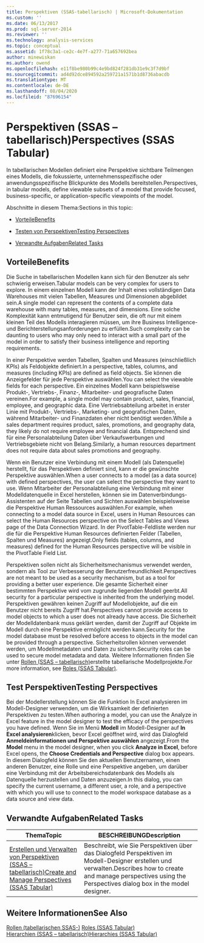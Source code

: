 ```yaml
---
title: Perspektiven (SSAS-tabellarisch) | Microsoft-Dokumentation
ms.custom: ''
ms.date: 06/13/2017
ms.prod: sql-server-2014
ms.reviewer: ''
ms.technology: analysis-services
ms.topic: conceptual
ms.assetid: 1f78c3a1-ce2c-4e7f-a277-71a657692bea
author: minewiskan
ms.author: owend
ms.openlocfilehash: e11f8be980b99c4e9bd824f281db31e9c3f7d9bf
ms.sourcegitcommit: ad4d92dce894592a259721a1571b1d8736abacdb
ms.translationtype: MT
ms.contentlocale: de-DE
ms.lasthandoff: 08/04/2020
ms.locfileid: "87696154"
---
```

# <a name="perspectives-ssas-tabular"></a><span data-ttu-id="c0be9-102">Perspektiven (SSAS – tabellarisch)</span><span class="sxs-lookup"><span data-stu-id="c0be9-102">Perspectives (SSAS Tabular)</span></span>
  <span data-ttu-id="c0be9-103">In tabellarischen Modellen definiert eine Perspektive sichtbare Teilmengen eines Modells, die fokussierte, unternehmensspezifische oder anwendungsspezifische Blickpunkte des Modells bereitstellen.</span><span class="sxs-lookup"><span data-stu-id="c0be9-103">Perspectives, in tabular models, define viewable subsets of a model that provide focused, business-specific, or application-specific viewpoints of the model.</span></span>  
  
 <span data-ttu-id="c0be9-104">Abschnitte in diesem Thema:</span><span class="sxs-lookup"><span data-stu-id="c0be9-104">Sections in this topic:</span></span>  
  
-   [<span data-ttu-id="c0be9-105">Vorteile</span><span class="sxs-lookup"><span data-stu-id="c0be9-105">Benefits</span></span>](#bkmk_understanding)  
  
-   [<span data-ttu-id="c0be9-106">Testen von Perspektiven</span><span class="sxs-lookup"><span data-stu-id="c0be9-106">Testing Perspectives</span></span>](#bkmk_testpersp)  
  
-   [<span data-ttu-id="c0be9-107">Verwandte Aufgaben</span><span class="sxs-lookup"><span data-stu-id="c0be9-107">Related Tasks</span></span>](#bkmk_related_tasks)  
  
##  <a name="benefits"></a><a name="bkmk_understanding"></a> <span data-ttu-id="c0be9-108">Vorteile</span><span class="sxs-lookup"><span data-stu-id="c0be9-108">Benefits</span></span>  
 <span data-ttu-id="c0be9-109">Die Suche in tabellarischen Modellen kann sich für den Benutzer als sehr schwierig erweisen.</span><span class="sxs-lookup"><span data-stu-id="c0be9-109">Tabular models can be very complex for users to explore.</span></span> <span data-ttu-id="c0be9-110">In einem einzelnen Modell kann der Inhalt eines vollständigen Data Warehouses mit vielen Tabellen, Measures und Dimensionen abgebildet sein.</span><span class="sxs-lookup"><span data-stu-id="c0be9-110">A single model can represent the contents of a complete data warehouse with many tables, measures, and dimensions.</span></span> <span data-ttu-id="c0be9-111">Eine solche Komplexität kann entmutigend für Benutzer sein, die oft nur mit einem kleinen Teil des Modells interagieren müssen, um ihre Business Intelligence- und Berichterstellungsanforderungen zu erfüllen.</span><span class="sxs-lookup"><span data-stu-id="c0be9-111">Such complexity can be daunting to users who may only need to interact with a small part of the model in order to satisfy their business intelligence and reporting requirements.</span></span>  
  
 <span data-ttu-id="c0be9-112">In einer Perspektive werden Tabellen, Spalten und Measures (einschließlich KPIs) als Feldobjekte definiert.</span><span class="sxs-lookup"><span data-stu-id="c0be9-112">In a perspective, tables, columns, and measures (including KPIs) are defined as field objects.</span></span> <span data-ttu-id="c0be9-113">Sie können die Anzeigefelder für jede Perspektive auswählen.</span><span class="sxs-lookup"><span data-stu-id="c0be9-113">You can select the viewable fields for each perspective.</span></span> <span data-ttu-id="c0be9-114">Ein einzelnes Modell kann beispielsweise Produkt-, Vertriebs-, Finanz-, Mitarbeiter- und geografische Daten vereinen.</span><span class="sxs-lookup"><span data-stu-id="c0be9-114">For example, a single model may contain product, sales, financial, employee, and geographic data.</span></span> <span data-ttu-id="c0be9-115">Eine Vertriebsabteilung arbeitet in erster Linie mit Produkt-, Vertriebs-, Marketing- und geografischen Daten, während Mitarbeiter- und Finanzdaten eher nicht benötigt werden.</span><span class="sxs-lookup"><span data-stu-id="c0be9-115">While a sales department requires product, sales, promotions, and geography data, they likely do not require employee and financial data.</span></span> <span data-ttu-id="c0be9-116">Entsprechend sind für eine Personalabteilung Daten über Verkaufswerbungen und Vertriebsgebiete nicht von Belang.</span><span class="sxs-lookup"><span data-stu-id="c0be9-116">Similarly, a human resources department does not require data about sales promotions and geography.</span></span>  
  
 <span data-ttu-id="c0be9-117">Wenn ein Benutzer eine Verbindung mit einem Modell (als Datenquelle) herstellt, für das Perspektiven definiert sind, kann er die gewünschte Perspektive auswählen.</span><span class="sxs-lookup"><span data-stu-id="c0be9-117">When a user connects to a model (as a data source) with defined perspectives, the user can select the perspective they want to use.</span></span> <span data-ttu-id="c0be9-118">Wenn Mitarbeiter der Personalabteilung eine Verbindung mit einer Modelldatenquelle in Excel herstellen, können sie im Datenverbindungs-Assistenten auf der Seite Tabellen und Sichten auswählen beispielsweise die Perspektive Human Ressources auswählen.</span><span class="sxs-lookup"><span data-stu-id="c0be9-118">For example, when connecting to a model data source in Excel, users in Human Resources can select the Human Resources perspective on the Select Tables and Views page of the Data Connection Wizard.</span></span> <span data-ttu-id="c0be9-119">In der PivotTable-Feldliste werden nur die für die Perspektive Human Resources definierten Felder (Tabellen, Spalten und Measures) angezeigt.</span><span class="sxs-lookup"><span data-stu-id="c0be9-119">Only fields (tables, columns, and measures) defined for the Human Resources perspective will be visible in the PivotTable Field List.</span></span>  
  
 <span data-ttu-id="c0be9-120">Perspektiven sollen nicht als Sicherheitsmechanismus verwendet werden, sondern als Tool zur Verbesserung der Benutzerfreundlichkeit.</span><span class="sxs-lookup"><span data-stu-id="c0be9-120">Perspectives are not meant to be used as a security mechanism, but as a tool for providing a better user experience.</span></span> <span data-ttu-id="c0be9-121">Die gesamte Sicherheit einer bestimmten Perspektive wird vom zugrunde liegenden Modell geerbt.</span><span class="sxs-lookup"><span data-stu-id="c0be9-121">All security for a particular perspective is inherited from the underlying model.</span></span> <span data-ttu-id="c0be9-122">Perspektiven gewähren keinen Zugriff auf Modellobjekte, auf die ein Benutzer nicht bereits Zugriff hat.</span><span class="sxs-lookup"><span data-stu-id="c0be9-122">Perspectives cannot provide access to model objects to which a user does not already have access.</span></span> <span data-ttu-id="c0be9-123">Die Sicherheit der Modelldatenbank muss geklärt werden, damit der Zugriff auf Objekte im Modell durch eine Perspektive ermöglicht werden kann.</span><span class="sxs-lookup"><span data-stu-id="c0be9-123">Security for the model database must be resolved before access to objects in the model can be provided through a perspective.</span></span> <span data-ttu-id="c0be9-124">Sicherheitsrollen können verwendet werden, um Modellmetadaten und Daten zu sichern.</span><span class="sxs-lookup"><span data-stu-id="c0be9-124">Security roles can be used to secure model metadata and data.</span></span> <span data-ttu-id="c0be9-125">Weitere Informationen finden Sie unter [Rollen &#40;SSAS – tabellarisch&#41;](roles-ssas-tabular.md)erstellte tabellarische Modellprojekte.</span><span class="sxs-lookup"><span data-stu-id="c0be9-125">For more information, see [Roles &#40;SSAS Tabular&#41;](roles-ssas-tabular.md).</span></span>  
  
##  <a name="testing-perspectives"></a><a name="bkmk_testpersp"></a><span data-ttu-id="c0be9-126">Test Perspektiven</span><span class="sxs-lookup"><span data-stu-id="c0be9-126">Testing Perspectives</span></span>  
 <span data-ttu-id="c0be9-127">Bei der Modellerstellung können Sie die Funktion In Excel analysieren im Modell-Designer verwenden, um die Wirksamkeit der definierten Perspektiven zu testen.</span><span class="sxs-lookup"><span data-stu-id="c0be9-127">When authoring a model, you can use the Analyze in Excel feature in the model designer to test the efficacy of the perspectives you have defined.</span></span> <span data-ttu-id="c0be9-128">Wenn Sie im Menü **Modell** im Modell-Designer auf **In Excel analysieren**klicken, bevor Excel geöffnet wird, wird das Dialogfeld **Anmeldeinformationen und Perspektive auswählen** angezeigt.</span><span class="sxs-lookup"><span data-stu-id="c0be9-128">From the **Model** menu in the model designer, when you click **Analyze in Excel**, before Excel opens, the **Choose Credentials and Perspective** dialog box appears.</span></span> <span data-ttu-id="c0be9-129">In diesem Dialogfeld können Sie den aktuellen Benutzernamen, einen anderen Benutzer, eine Rolle und eine Perspektive angeben, um darüber eine Verbindung mit der Arbeitsbereichsdatenbank des Modells als Datenquelle herzustellen und Daten anzuzeigen.</span><span class="sxs-lookup"><span data-stu-id="c0be9-129">In this dialog, you can specify the current username, a different user, a role, and a perspective with which you will use to connect to the model workspace database as a data source and view data.</span></span>  
  
##  <a name="related-tasks"></a><a name="bkmk_related_tasks"></a> <span data-ttu-id="c0be9-130">Verwandte Aufgaben</span><span class="sxs-lookup"><span data-stu-id="c0be9-130">Related Tasks</span></span>  
  
|<span data-ttu-id="c0be9-131">Thema</span><span class="sxs-lookup"><span data-stu-id="c0be9-131">Topic</span></span>|<span data-ttu-id="c0be9-132">BESCHREIBUNG</span><span class="sxs-lookup"><span data-stu-id="c0be9-132">Description</span></span>|  
|-----------|-----------------|  
|[<span data-ttu-id="c0be9-133">Erstellen und Verwalten von Perspektiven &#40;SSAS – tabellarisch&#41;</span><span class="sxs-lookup"><span data-stu-id="c0be9-133">Create and Manage Perspectives &#40;SSAS Tabular&#41;</span></span>](perspectives-ssas-tabular.md)|<span data-ttu-id="c0be9-134">Beschreibt, wie Sie Perspektiven über das Dialogfeld Perspektiven im Modell-Designer erstellen und verwalten.</span><span class="sxs-lookup"><span data-stu-id="c0be9-134">Describes how to create and manage perspectives using the Perspectives dialog box in the model designer.</span></span>|  
  
## <a name="see-also"></a><span data-ttu-id="c0be9-135">Weitere Informationen</span><span class="sxs-lookup"><span data-stu-id="c0be9-135">See Also</span></span>  
 <span data-ttu-id="c0be9-136">[Rollen &#40;tabellarischen SSAS-&#41;](roles-ssas-tabular.md) </span><span class="sxs-lookup"><span data-stu-id="c0be9-136">[Roles &#40;SSAS Tabular&#41;](roles-ssas-tabular.md) </span></span>  
 [<span data-ttu-id="c0be9-137">Hierarchien &#40;SSAS – tabellarisch&#41;</span><span class="sxs-lookup"><span data-stu-id="c0be9-137">Hierarchies &#40;SSAS Tabular&#41;</span></span>](hierarchies-ssas-tabular.md)  
  
  
